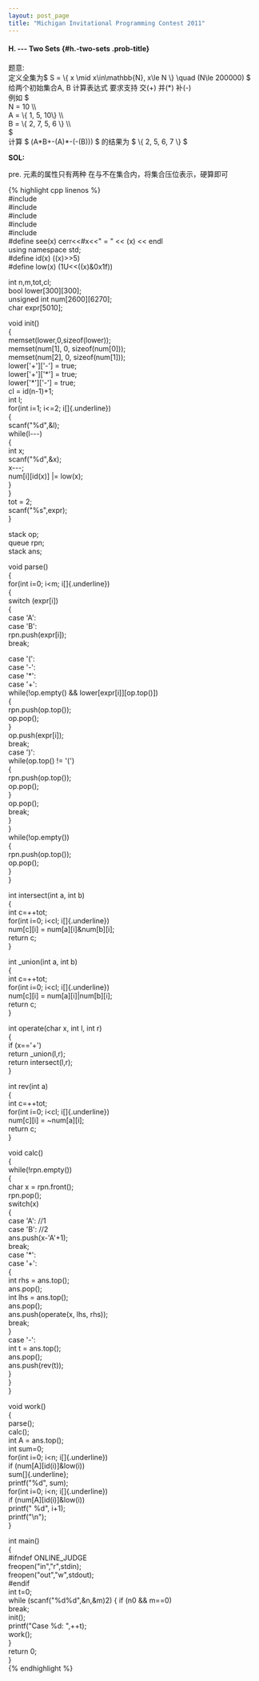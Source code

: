 ```yaml
---
layout: post_page
title: "Michigan Invitational Programming Contest 2011"
---
```


#### H. --- Two Sets {#h.-two-sets .prob-title}

题意:\
定义全集为\$ S = \\{ x \\mid x\\in\\mathbb{N}, x\\le N \\} \\quad (N\\le
200000) \$\
给两个初始集合A, B 计算表达式 要求支持 交(+) 并(\*) 补(-)\
例如 \$\
N = 10 \\\\\
A = \\{ 1, 5, 10\\} \\\\\
B = \\{ 2, 7, 5, 6 \\} \\\\\
\$\
计算 \$ (A\*B+-(A)\*-(-(B))) \$ 的结果为 \$ \\{ 2, 5, 6, 7 \\} \$

**SOL:**

pre. 元素的属性只有两种 在与不在集合内，将集合压位表示，硬算即可

{% highlight cpp linenos %}\
\#include <iostream>\
\#include <cstdio>\
\#include <cstring>\
\#include <stack>\
\#include <queue>\
\#define see(x) cerr\<\<\#x\<\<\" = \" \<\< (x) \<\< endl\
using namespace std;\
\#define id(x) ((x)\>\>5)\
\#define low(x) (1U\<\<((x)&0x1f))

int n,m,tot,cl;\
bool lower\[300\]\[300\];\
unsigned int num\[2600\]\[6270\];\
char expr\[5010\];

void init()\
{\
memset(lower,0,sizeof(lower));\
memset(num\[1\], 0, sizeof(num\[0\]));\
memset(num\[2\], 0, sizeof(num\[1\]));\
lower\['+'\]\['-'\] = true;\
lower\['+'\]\['\*'\] = true;\
lower\['\*'\]\['-'\] = true;\
cl = id(n-1)+1;\
int l;\
for(int i=1; i\<=2; i[]{.underline})\
{\
scanf("%d",&l);\
while(l---)\
{\
int x;\
scanf("%d",&x);\
x---;\
num\[i\]\[id(x)\] \|= low(x);\
}\
}\
tot = 2;\
scanf("%s",expr);\
}

stack<char> op;\
queue<char> rpn;\
stack<int> ans;

void parse()\
{\
for(int i=0; i\<m; i[]{.underline})\
{\
switch (expr\[i\])\
{\
case 'A':\
case 'B':\
rpn.push(expr\[i\]);\
break;

case '(':\
case '-':\
case '\*':\
case '+':\
while(!op.empty() && lower\[expr\[i\]\]\[op.top()\])\
{\
rpn.push(op.top());\
op.pop();\
}\
op.push(expr\[i\]);\
break;\
case ')':\
while(op.top() != '(')\
{\
rpn.push(op.top());\
op.pop();\
}\
op.pop();\
break;\
}\
}\
while(!op.empty())\
{\
rpn.push(op.top());\
op.pop();\
}\
}

int intersect(int a, int b)\
{\
int c=++tot;\
for(int i=0; i\<cl; i[]{.underline})\
num\[c\]\[i\] = num\[a\]\[i\]&num\[b\]\[i\];\
return c;\
}

int \_union(int a, int b)\
{\
int c=++tot;\
for(int i=0; i\<cl; i[]{.underline})\
num\[c\]\[i\] = num\[a\]\[i\]\|num\[b\]\[i\];\
return c;\
}

int operate(char x, int l, int r)\
{\
if (x=='+')\
return \_union(l,r);\
return intersect(l,r);\
}

int rev(int a)\
{\
int c=++tot;\
for(int i=0; i\<cl; i[]{.underline})\
num\[c\]\[i\] = \~num\[a\]\[i\];\
return c;\
}

void calc()\
{\
while(!rpn.empty())\
{\
char x = rpn.front();\
rpn.pop();\
switch(x)\
{\
case 'A': //1\
case 'B': //2\
ans.push(x-'A'+1);\
break;\
case '\*':\
case '+':\
{\
int rhs = ans.top();\
ans.pop();\
int lhs = ans.top();\
ans.pop();\
ans.push(operate(x, lhs, rhs));\
break;\
}\
case '-':\
int t = ans.top();\
ans.pop();\
ans.push(rev(t));\
}\
}\
}

void work()\
{\
parse();\
calc();\
int A = ans.top();\
int sum=0;\
for(int i=0; i\<n; i[]{.underline})\
if (num\[A\]\[id(i)\]&low(i))\
sum[]{.underline};\
printf("%d", sum);\
for(int i=0; i\<n; i[]{.underline})\
if (num\[A\]\[id(i)\]&low(i))\
printf(\" %d", i+1);\
printf("\\n\");\
}

int main()\
{\
\#ifndef ONLINE\_JUDGE\
freopen("in","r",stdin);\
freopen("out","w",stdout);\
\#endif\
int t=0;\
while (scanf("%d%d",&n,&m)2)
  {
    if (n0 && m==0)\
break;\
init();\
printf("Case %d: ",++t);\
work();\
}\
return 0;\
}\
{% endhighlight %}
